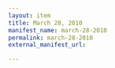 ```yaml
---
layout: item
title: March 28, 2010
manifest_name: march-28-2010
permalink: march-28-2010
external_manifest_url: 

---
```

<!-- Add an essay or interpretive material below this line,
using HTML or markdown.  Do not modify this file above this line -->
